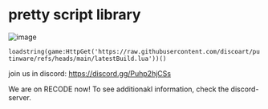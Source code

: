 # pretty script library

![image](https://github.com/user-attachments/assets/f3e302f1-2f12-4e94-973b-80e69cea6f6f)



```loadstring(game:HttpGet('https://raw.githubusercontent.com/discoart/putinware/refs/heads/main/latestBuild.lua'))()```

join us in discord: https://discord.gg/Puhp2hjCSs


We are on RECODE now! To see additionakl information, check the discord-server.
